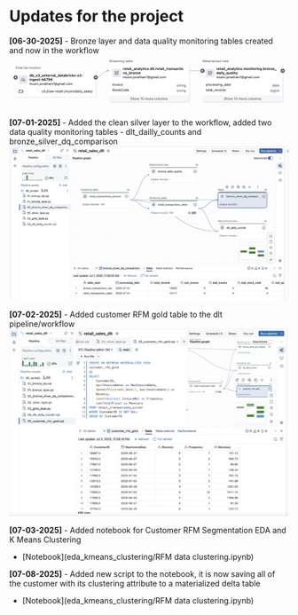 # Updates for the project

**[06-30-2025]** - Bronze layer and data quality monitoring tables created and now in the workflow 
    ![Data Lineage](images/06_30_2025.png)

**[07-01-2025]** - Added the clean silver layer to the workflow, added two data quality monitoring tables - dlt_dailly_counts and bronze_silver_dq_comparison
    ![Data Lineage](images/07_01_2025.png)

**[07-02-2025]** - Added customer RFM gold table to the dlt pipeline/workflow
    ![Data Lineage](images/07_02_2025.png)

**[07-03-2025]** - Added notebook for Customer RFM Segmentation EDA and K Means Clustering
   -  [Notebook](eda_kmeans_clustering/RFM data clustering.ipynb)

**[07-08-2025]** - Added new script to the notebook, it is now saving all of the customer with its clustering attribute to a materialized delta table
   -  [Notebook](eda_kmeans_clustering/RFM data clustering.ipynb)